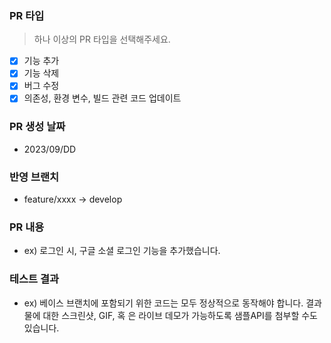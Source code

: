 ### PR 타입

> 하나 이상의 PR 타입을 선택해주세요.

- [x] 기능 추가
- [x] 기능 삭제
- [x] 버그 수정
- [x] 의존성, 환경 변수, 빌드 관련 코드 업데이트

### PR 생성 날짜

- 2023/09/DD

### 반영 브랜치

- feature/xxxx -> develop

### PR 내용

- ex) 로그인 시, 구글 소셜 로그인 기능을 추가했습니다.

### 테스트 결과

- ex) 베이스 브랜치에 포함되기 위한 코드는 모두 정상적으로 동작해야 합니다. 결과물에 대한 스크린샷, GIF, 혹
  은 라이브 데모가 가능하도록 샘플API를 첨부할 수도 있습니다.
